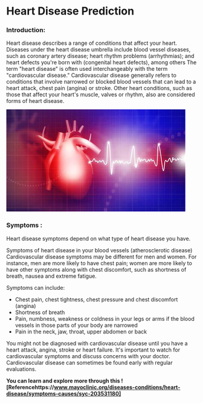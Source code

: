 # Heart Disease Prediction 

### Introduction:

Heart disease describes a range of conditions that affect your heart. Diseases under the heart disease umbrella include blood vessel diseases, such as coronary artery disease; heart rhythm problems (arrhythmias); and heart defects you're born with (congenital heart defects), among others
The term "heart disease" is often used interchangeably with the term "cardiovascular disease." Cardiovascular disease generally refers to conditions that involve narrowed or blocked blood vessels that can lead to a heart attack, chest pain (angina) or stroke. Other heart conditions, such as those that affect your heart's muscle, valves or rhythm, also are considered forms of heart disease.

![](Heart-image.jpg)


### Symptoms :

Heart disease symptoms depend on what type of heart disease you have.

Symptoms of heart disease in your blood vessels (atherosclerotic disease)
Cardiovascular disease symptoms may be different for men and women. For instance, men are more likely to have chest pain; women are more likely to have other symptoms along with chest discomfort, such as shortness of breath, nausea and extreme fatigue.

Symptoms can include:

* Chest pain, chest tightness, chest pressure and chest discomfort (angina)
* Shortness of breath
* Pain, numbness, weakness or coldness in your legs or arms if the blood vessels in those parts of your body are narrowed
* Pain in the neck, jaw, throat, upper abdomen or back

You might not be diagnosed with cardiovascular disease until you have a heart attack, angina, stroke or heart failure. It's important to watch for cardiovascular symptoms and discuss concerns with your doctor. Cardiovascular disease can sometimes be found early with regular evaluations.

**You can learn and explore more through this ![Referencehttps://www.mayoclinic.org/diseases-conditions/heart-disease/symptoms-causes/syc-203531180]**
